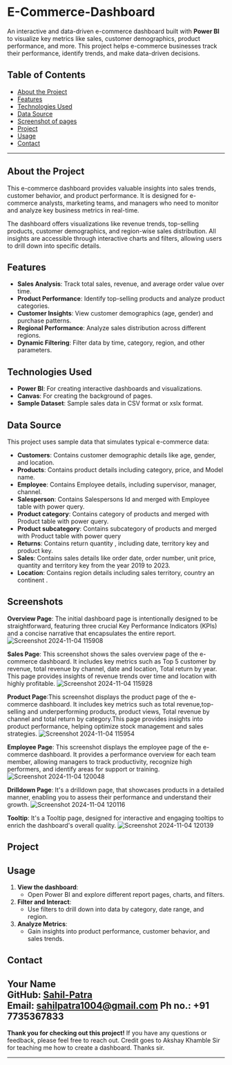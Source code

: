 # E-Commerce-Dashboard

An interactive and data-driven e-commerce dashboard built with **Power BI** to visualize key metrics like sales, customer demographics, product performance, and more. This project helps e-commerce businesses track their performance, identify trends, and make data-driven decisions.

## Table of Contents
- [About the Project](#about-the-project)
- [Features](#features)
- [Technologies Used](#technologies-used)
- [Data Source](#data-source)
- [Screenshot of pages](#Screenshots)
- [Project](#Project)
- [Usage](#usage)
- [Contact](#contact)

---

## About the Project
This e-commerce dashboard provides valuable insights into sales trends, customer behavior, and product performance. It is designed for e-commerce analysts, marketing teams, and managers who need to monitor and analyze key business metrics in real-time. 

The dashboard offers visualizations like revenue trends, top-selling products, customer demographics, and region-wise sales distribution. All insights are accessible through interactive charts and filters, allowing users to drill down into specific details.

## Features
- **Sales Analysis**: Track total sales, revenue, and average order value over time.
- **Product Performance**: Identify top-selling products and analyze product categories.
- **Customer Insights**: View customer demographics (age, gender) and purchase patterns.
- **Regional Performance**: Analyze sales distribution across different regions.
- **Dynamic Filtering**: Filter data by time, category, region, and other parameters.
  
## Technologies Used
- **Power BI**: For creating interactive dashboards and visualizations.
- **Canvas**: For creating the background of pages.
- **Sample Dataset**: Sample sales data in CSV format or xslx format.

## Data Source
This project uses sample data that simulates typical e-commerce data:
- **Customers**: Contains customer demographic details like age, gender, and location.
- **Products**: Contains product details including category, price, and Model name.
- **Employee**: Contains Employee details, including supervisor, manager, channel.
- **Salesperson**: Contains Salespersons Id and merged with Employee table with power query.
- **Product category**: Contains category of products and merged with Product table with power query.
- **Product subcategory**: Contains subcategory of products and merged with Product table with power query
- **Returns**: Contains return quantity , including date, territory key and product key.
- **Sales**: Contains sales details like order date, order number, unit price, quantity and territory key from the year 2019 to 2023.
- **Location**: Contains region details including sales territory, country an continent .

## Screenshots
  **Overview Page**: The initial dashboard page is intentionally designed to be straightforward, featuring three crucial Key Performance Indicators (KPIs) and a concise narrative that encapsulates the entire report.
  ![Screenshot 2024-11-04 115908](asset/images)

  **Sales Page**: This screenshot shows the sales overview page of the e-commerce dashboard. It includes key metrics such as Top 5 customer by revenue, total revenue by channel, date and location, Total return by year. This page provides insights of revenue trends over time and location with highly profitable.
   ![Screenshot 2024-11-04 115928](asset/images)

  **Product Page**:This screenshot displays the product page of the e-commerce dashboard. It includes key metrics such as total revenue,top-selling and underperforming products, product views, Total revenue by channel and total return by category.This page provides insights into product performance, helping optimize stock management and sales strategies.
   ![Screenshot 2024-11-04 115954](asset/images)

  **Employee Page**: This screenshot displays the employee page of the e-commerce dashboard. It provides a performance overview for each team member, allowing managers to track productivity, recognize high performers, and identify areas for support or training.
    ![Screenshot 2024-11-04 120048](asset/images)

  **Drilldown Page**: It's a drilldown page, that showcases products in a detailed manner, enabling you to assess their performance and understand their growth. 
   ![Screenshot 2024-11-04 120116](asset/images)

  **Tooltip**: It's a Tooltip page, designed for interactive and engaging tooltips to enrich the dashboard's overall quality.
    ![Screenshot 2024-11-04 120139](asset/images)

## Project

## Usage
1. **View the dashboard**:
   - Open Power BI and explore different report pages, charts, and filters.
2. **Filter and Interact**:
   - Use filters to drill down into data by category, date range, and region.
3. **Analyze Metrics**:
   - Gain insights into product performance, customer behavior, and sales trends.

## Contact
**Your Name**  
GitHub: [Sahil-Patra](https://github.com/Sahil-Patra)  
Email: sahilpatra1004@gmail.com
Ph no.: +91 7735367833
---

**Thank you for checking out this project!** If you have any questions or feedback, please feel free to reach out.
Credit goes to Akshay Khamble Sir for teaching me how to create a dashboard. Thanks sir.


---
